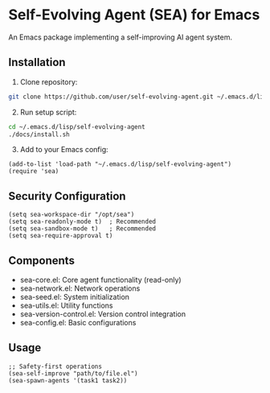 <!-- ---
!-- title: ./self-evolving-agent/README.md
!-- author: ywatanabe
!-- date: 2024-12-01 20:49:57
!-- --- -->


# Self-Evolving Agent (SEA) for Emacs

An Emacs package implementing a self-improving AI agent system.

## Installation

1. Clone repository:
```bash
git clone https://github.com/user/self-evolving-agent.git ~/.emacs.d/lisp/self-evolving-agent
```

2. Run setup script:
```bash
cd ~/.emacs.d/lisp/self-evolving-agent
./docs/install.sh
```

3. Add to your Emacs config:
```elisp
(add-to-list 'load-path "~/.emacs.d/lisp/self-evolving-agent")
(require 'sea)
```

## Security Configuration

```elisp 
(setq sea-workspace-dir "/opt/sea")
(setq sea-readonly-mode t)  ; Recommended
(setq sea-sandbox-mode t)   ; Recommended
(setq sea-require-approval t)
```

## Components

- sea-core.el: Core agent functionality (read-only)
- sea-network.el: Network operations
- sea-seed.el: System initialization
- sea-utils.el: Utility functions
- sea-version-control.el: Version control integration
- sea-config.el: Basic configurations

## Usage

```elisp
;; Safety-first operations
(sea-self-improve "path/to/file.el")
(sea-spawn-agents '(task1 task2))
```
